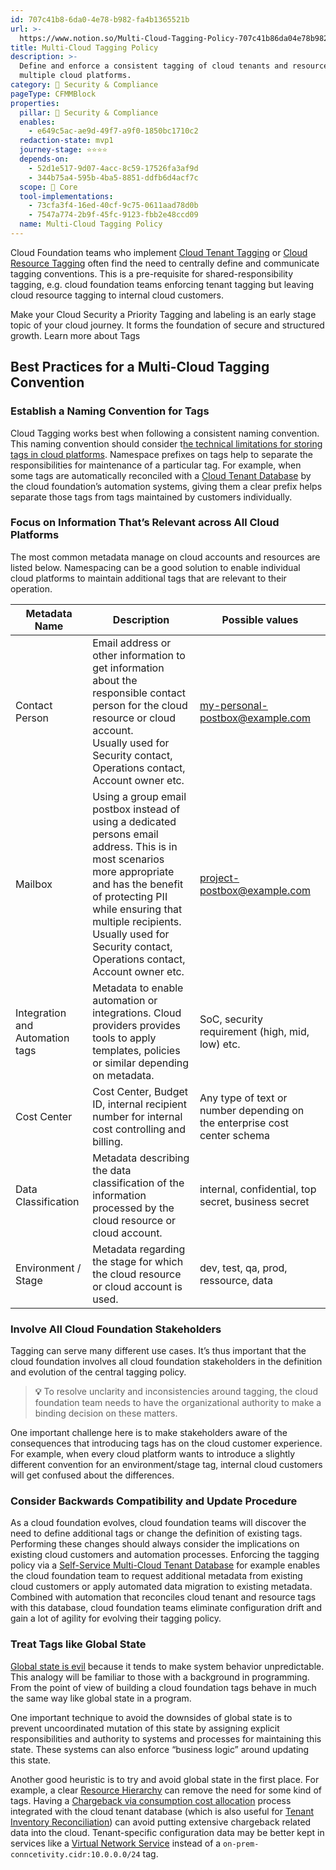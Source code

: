 ```yaml
---
id: 707c41b8-6da0-4e78-b982-fa4b1365521b
url: >-
  https://www.notion.so/Multi-Cloud-Tagging-Policy-707c41b86da04e78b982fa4b1365521b
title: Multi-Cloud Tagging Policy
description: >-
  Define and enforce a consistent tagging of cloud tenants and resource across
  multiple cloud platforms.  
category: 🔖 Security & Compliance
pageType: CFMMBlock
properties:
  pillar: 🔖 Security & Compliance
  enables:
    - e649c5ac-ae9d-49f7-a9f0-1850bc1710c2
  redaction-state: mvp1
  journey-stage: ⭐️⭐️⭐️⭐️
  depends-on:
    - 52d1e517-9d07-4acc-8c59-17526fa3af9d
    - 344b75a4-595b-4ba5-8851-ddfb6d4acf7c
  scope: 🏢 Core
  tool-implementations:
    - 73cfa3f4-16ed-40cf-9c75-0611aad78d0b
    - 7547a774-2b9f-45fc-9123-fbb2e48ccd09
  name: Multi-Cloud Tagging Policy
---
```


Cloud Foundation teams who implement [Cloud Tenant Tagging](./cloud-tenant-tagging.md) or [Cloud Resource Tagging](./cloud-resource-tagging.md) often find the need to centrally define and communicate tagging conventions. This is a pre-requisite for shared-responsibility tagging, e.g. cloud foundation teams enforcing tenant tagging but leaving cloud resource tagging to internal cloud customers. 

<!--notion-markdown-cms:raw-->
 <CallToAction>
  <CtaHeader>Make your Cloud Security a Priority</CtaHeader>
  <CtaText>Tagging and labeling is an early stage topic of your cloud journey. It forms the foundation of secure and structured growth.</CtaText>
  <CtaButton class="btn-primary" url="https://www.meshcloud.io/2020/10/27/your-path-to-a-winning-multi-cloud-tagging-strategy/">Learn more about Tags</CtaButton>
</CallToAction>

## Best Practices for a Multi-Cloud Tagging Convention

### Establish a Naming Convention for Tags

Cloud Tagging works best when following a consistent naming convention. This naming convention should consider t[he technical limitations for storing tags in cloud platforms](https://www.meshcloud.io/2022/02/07/tags-and-labels-on-cloud-platforms-cheat-sheet-2020/). Namespace prefixes on tags help to separate the responsibilities for maintenance of a particular tag. For example, when some tags are automatically reconciled with a [Cloud Tenant Database](../tenant-management/cloud-tenant-database.md) by the cloud foundation’s automation systems, giving them a clear prefix helps separate those tags from tags maintained by customers individually.

### Focus on Information That’s Relevant across All Cloud Platforms

The most common metadata manage on cloud accounts and resources are listed below. Namespacing can be a good solution to enable individual cloud platforms to maintain additional tags that are relevant to their operation.

<!-- included database 0843a682-c1c3-4fc0-936b-cc080684a3c2 -->
| Metadata Name                   | Description                                                                                                                                                                                                                                                                            | Possible values                                                           |
| ------------------------------- | -------------------------------------------------------------------------------------------------------------------------------------------------------------------------------------------------------------------------------------------------------------------------------------- | ------------------------------------------------------------------------- |
| Contact Person                  | Email address or other information to get information about the responsible contact person for the cloud resource or cloud account.<br>Usually used for Security contact, Operations contact, Account owner etc.                                                                       | my-personal-postbox@example.com                                           |
| Mailbox                         | Using a group email postbox instead of using a dedicated persons email address. This is in most scenarios more appropriate and has the benefit of protecting PII while ensuring that multiple recipients.<br>Usually used for Security contact, Operations contact, Account owner etc. | project-postbox@example.com                                               |
| Integration and Automation tags | Metadata to enable automation or integrations. Cloud providers provides tools to apply templates, policies or similar depending on metadata.                                                                                                                                           | SoC, security requirement (high, mid, low) etc.                           |
| Cost Center                     | Cost Center, Budget ID, internal recipient number for internal cost controlling and billing.                                                                                                                                                                                           | Any type of text or number depending on the enterprise cost center schema |
| Data Classification             | Metadata describing the data classification of the information processed by the cloud resource or cloud account.                                                                                                                                                                       | internal, confidential, top secret, business secret                       |
| Environment / Stage             | Metadata regarding the stage for which the cloud resource or cloud account is used.                                                                                                                                                                                                    | dev, test, qa, prod, ressource, data                                      |

### Involve All Cloud Foundation Stakeholders

Tagging can serve many different use cases. It’s thus important that the cloud foundation involves all cloud foundation stakeholders in the definition and evolution of the central tagging policy. 

> **💡** To resolve unclarity and inconsistencies around tagging, the cloud foundation team needs to have the organizational authority to make a binding decision on these matters. 

One important challenge here is to make stakeholders aware of the consequences that introducing tags has on the cloud customer experience. For example, when every cloud platform wants to introduce a slightly different convention for an environment/stage tag, internal cloud customers will get confused about the differences.

### Consider Backwards Compatibility and Update Procedure

As a cloud foundation evolves, cloud foundation teams will discover the need to define additional tags or change the definition of existing tags. Performing these changes should always consider the implications on existing cloud customers and automation processes. Enforcing the tagging policy via a [Self-Service Multi-Cloud Tenant Database](../tenant-management/self-service-multi-cloud-tenant-database.md) for example enables the cloud foundation team to request additional metadata from existing cloud customers or apply automated data migration to existing metadata. Combined with automation that reconciles cloud tenant and resource tags with this database, cloud foundation teams eliminate configuration drift and gain a lot of agility for evolving their tagging policy. 

### Treat Tags like Global State

[Global state is evil](https://softwareengineering.stackexchange.com/questions/148108/why-is-global-state-so-evil) because it tends to make system behavior unpredictable. This analogy will be familiar to those with a background in programming. From the point of view of building a cloud foundation tags behave in much the same way like global state in a program. 

One important technique to avoid the downsides of global state is to prevent uncoordinated mutation of this state by assigning explicit responsibilities and authority to systems and processes for maintaining this state. These systems can also enforce “business logic” around updating this state.

Another good heuristic is to try and avoid global state in the first place. For example, a clear [Resource Hierarchy](../tenant-management/resource-hierarchy.md) can remove the need for some kind of tags. Having a [Chargeback via consumption cost allocation](../cost-management/chargeback-via-consumption-cost-allocation.md) process integrated with the cloud tenant database (which is also useful for [Tenant Inventory Reconciliation](../tenant-management/tenant-inventory-reconciliation.md)) can avoid putting extensive chargeback related data into the cloud. Tenant-specific configuration data may be better kept in services like a  [Virtual Network Service](../service-ecosystem/virtual-network-service.md) instead of a `on-prem-conncetivity.cidr:10.0.0.0/24` tag. 